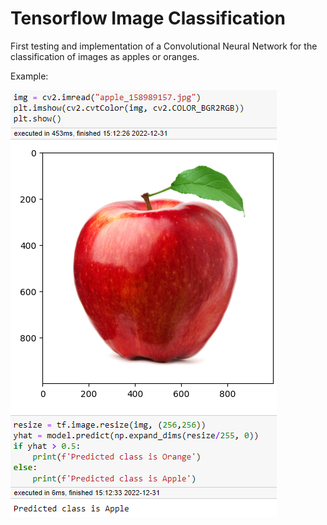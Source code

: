 # Tensorflow Image Classification

First testing and implementation of a Convolutional Neural Network for the classification of images as apples or oranges.

Example:

![Tensorflow Image Classification](https://raw.githubusercontent.com/RumiaGIT/tensorflow-image-classification/master/example.png 'Tensorflow Image Classification')
